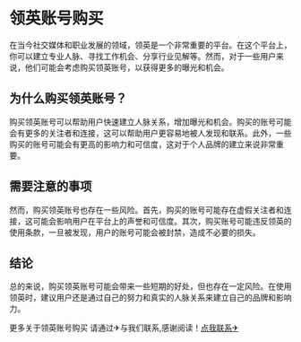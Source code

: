 # 领英账号购买

在当今社交媒体和职业发展的领域，领英是一个非常重要的平台。在这个平台上，你可以建立专业人脉、寻找工作机会、分享行业见解等。然而，对于一些用户来说，他们可能会考虑购买领英账号，以获得更多的曝光和机会。

## 为什么购买领英账号？

购买领英账号可以帮助用户快速建立人脉关系，增加曝光和机会。购买的账号可能会有更多的关注者和连接，这可以帮助用户更容易地被人发现和联系。此外，一些购买的账号可能会有更高的影响力和可信度，这对于个人品牌的建立来说非常重要。

## 需要注意的事项

然而，购买领英账号也存在一些风险。首先，购买的账号可能存在虚假关注者和连接，这可能会影响用户在平台上的声誉和可信度。其次，购买账号可能违反领英的使用条款，一旦被发现，用户的账号可能会被封禁，造成不必要的损失。

## 结论

总的来说，购买领英账号可能会带来一些短期的好处，但也存在一定风险。在使用领英时，建议用户还是通过自己的努力和真实的人脉关系来建立自己的品牌和影响力。

更多关于领英账号购买 请通过✈与我们联系,感谢阅读！[点我联系✈](https://cn.G208.com)